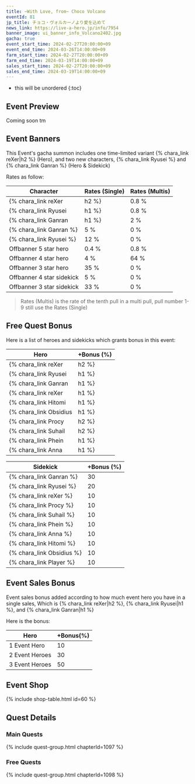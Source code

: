 ```yaml
---
title: ~With Love, from~ Choco Volcano
eventId: 81
jp_title: チョコ・ヴォルカーノより愛を込めて
news_link: https://live-a-hero.jp/info/7954
banner_image: ui_banner_info_Volcano2402.jpg
gacha: true
event_start_time: 2024-02-27T20:00:00+09
event_end_time: 2024-03-26T14:00:00+09
farm_start_time: 2024-02-27T20:00:00+09
farm_end_time: 2024-03-19T14:00:00+09
sales_start_time: 2024-02-27T20:00:00+09
sales_end_time: 2024-03-19T14:00:00+09
---
```


* this will be unordered
{:toc}

## Event Preview

Coming soon tm

## Event Banners

This Event's gacha summon includes one time-limited variant {% chara_link reXer|h2 %} (Hero), and two new characters, {% chara_link Ryusei %} and {% chara_link Ganran %} (Hero & Sidekick)

Rates as follow:

| Character                                                | Rates (Single) | Rates (Multis) |
|----------------------------------------------------------|----------------|----------------|
| {% chara_link reXer|h2 %}                               | 0.8 %            | 1.6 %            |
| {% chara_link Ryusei|h1 %}                              | 0.8 %            | 1.6 %            |
| {% chara_link Ganran|h1 %}                             | 2 %              | 32 %             |
| {% chara_link Ganran %}                                 | 5 %              | 0 %             |
| {% chara_link Ryusei %}                                   | 12 %             | 0 %             |
| Offbanner 5 star hero                                    | 0.4 %            | 0.8 %            |
| Offbanner 4 star hero                                    | 4 %              | 64 %             |
| Offbanner 3 star hero                                    | 35 %             | 0 %              |
| Offbanner 4 star sidekick                                | 5 %              | 0 %              |
| Offbanner 3 star sidekick                                | 33 %             | 0 %              |

>Rates (Multis) is the rate of the tenth pull in a multi pull, pull number 1-9 still use the Rates (Single)

## Free Quest Bonus

Here is a list of heroes and sidekicks which grants bonus in this event:

| Hero | +Bonus (%)|
|------------|--------------|
| {% chara_link reXer|h2 %} | 40 |
| {% chara_link Ryusei|h1 %}  | 40 |
| {% chara_link Ganran|h1 %}  | 30 |
| {% chara_link reXer|h1 %}  | 10 |
| {% chara_link Hitomi|h1 %}  | 10 |
| {% chara_link Obsidius|h1 %}  | 20 |
| {% chara_link Procy|h2 %}  | 20 |
| {% chara_link Suhail|h2 %} | 20 | 
| {% chara_link Phein|h1 %} | 10 | 
| {% chara_link Anna|h1 %} | 10 | 

| Sidekick | +Bonus (%) |
|-------------|---------------|
| {% chara_link Ganran %} | 30 | 
| {% chara_link Ryusei %}  | 20 | 
| {% chara_link reXer %}  | 10 | 
| {% chara_link Procy %}  | 10 | 
| {% chara_link Suhail %}  | 10 | 
| {% chara_link Phein %}  | 10 | 
| {% chara_link Anna %}  | 10 | 
| {% chara_link Hitomi %}  | 10 | 
| {% chara_link Obsidius %}  | 10 | 
| {% chara_link Player %} | 10 | 

## Event Sales Bonus

Event sales bonus added according to how much event hero you have in a single sales, Which is
{% chara_link reXer|h2 %}, {% chara_link Ryusei|h1 %}, and {% chara_link Ganran|h1 %}

Here is the bonus:

| Hero   | +Bonus(%) |
|--------|-----------|
| 1 Event Hero   |     10    |
| 2 Event Heroes |     30    |
| 3 Event Heroes |     50    |

## Event Shop

{% include shop-table.html id=60 %}

## Quest Details

### Main Quests

{% include quest-group.html chapterId=1097 %}

### Free Quests

{% include quest-group.html chapterId=1098 %}
